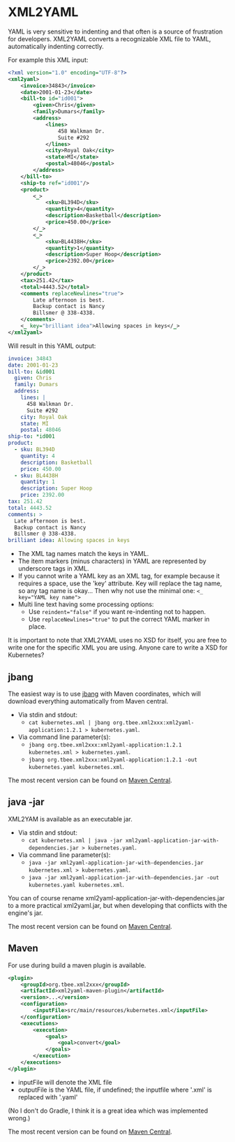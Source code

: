 # XML2YAML
YAML is very sensitive to indenting and that often is a source of frustration for developers. XML2YAML converts a recognizable XML file to YAML, automatically indenting correctly.

For example this XML input:

```xml
<?xml version="1.0" encoding="UTF-8"?>
<xml2yaml>
	<invoice>34843</invoice>
	<date>2001-01-23</date>
	<bill-to id="id001">
		<given>Chris</given>
		<family>Dumars</family>
		<address>
			<lines>
				458 Walkman Dr.
				Suite #292
			</lines>
			<city>Royal Oak</city>
			<state>MI</state>
			<postal>48046</postal>
		</address>
	</bill-to>
	<ship-to ref="id001"/>
	<product>
		<_>
			<sku>BL394D</sku>
			<quantity>4</quantity>
			<description>Basketball</description>
			<price>450.00</price>
		</_>
		<_>
			<sku>BL4438H</sku>
			<quantity>1</quantity>
			<description>Super Hoop</description>
			<price>2392.00</price>
		</_>
	</product>
	<tax>251.42</tax>
	<total>4443.52</total>
	<comments replaceNewlines="true">
		Late afternoon is best.
		Backup contact is Nancy
		Billsmer @ 338-4338.
	</comments>
	<_ key="brilliant idea">Allowing spaces in keys</_> 
</xml2yaml>

```

Will result in this YAML output:

```yaml
invoice: 34843
date: 2001-01-23
bill-to: &id001
  given: Chris
  family: Dumars
  address: 
    lines: |
      458 Walkman Dr.
      Suite #292
    city: Royal Oak
    state: MI
    postal: 48046
ship-to: *id001
product: 
  - sku: BL394D
    quantity: 4
    description: Basketball
    price: 450.00
  - sku: BL4438H
    quantity: 1
    description: Super Hoop
    price: 2392.00
tax: 251.42
total: 4443.52
comments: >
  Late afternoon is best.
  Backup contact is Nancy
  Billsmer @ 338-4338.
brilliant idea: Allowing spaces in keys 
```

* The XML tag names match the keys in YAML.
* The item markers (minus characters) in YAML are represented by underscore tags in XML.
* If you cannot write a YAML key as an XML tag, for example because it requires a space, use the 'key' attribute. Key will replace the tag name, so any tag name is okay... Then why not use the minimal one: `<_ key="YAML key name">`
* Multi line text having some processing options:
    * Use `reindent="false"` if you want re-indenting not to happen.
    * Use `replaceNewlines="true"` to put the correct YAML marker in place.

It is important to note that XML2YAML uses no XSD for itself, you are free to write one for the specific XML you are using. Anyone care to write a XSD for Kubernetes?


## jbang
The easiest way is to use [jbang](https://www.jbang.dev/) with Maven coordinates, which will download everything automatically from Maven central.
* Via stdin and stdout:
    * `cat kubernetes.xml | jbang org.tbee.xml2xxx:xml2yaml-application:1.2.1 > kubernetes.yaml`.
* Via command line parameter(s): 
    * `jbang org.tbee.xml2xxx:xml2yaml-application:1.2.1 kubernetes.xml > kubernetes.yaml`.
    * `jbang org.tbee.xml2xxx:xml2yaml-application:1.2.1 -out kubernetes.yaml kubernetes.xml`.
    
The most recent version can be found on [Maven Central](https://search.maven.org/search?q=g:org.tbee.xml2xxx).

## java -jar
XML2YAM is available as an executable jar.
* Via stdin and stdout:
    * `cat kubernetes.xml | java -jar xml2yaml-application-jar-with-dependencies.jar > kubernetes.yaml`.
* Via command line parameter(s): 
    * `java -jar xml2yaml-application-jar-with-dependencies.jar kubernetes.xml > kubernetes.yaml`.
    * `java -jar xml2yaml-application-jar-with-dependencies.jar -out kubernetes.yaml kubernetes.xml`.
    
You can of course rename xml2yaml-application-jar-with-dependencies.jar to a more practical xml2yaml.jar, but when developing that conflicts with the engine's jar.

The most recent version can be found on [Maven Central](https://search.maven.org/search?q=g:org.tbee.xml2xxx).

## Maven
For use during build a maven plugin is available.

```xml
<plugin>
    <groupId>org.tbee.xml2xxx</groupId>
    <artifactId>xml2yaml-maven-plugin</artifactId>
    <version>...</version>
    <configuration>
        <inputFile>src/main/resources/kubernetes.xml</inputFile>
    </configuration>
    <executions>
        <execution>
            <goals>
                <goal>convert</goal>						
            </goals>
        </execution>
    </executions>
</plugin>
```

* inputFile will denote the XML file
* outputFile is the YAML file, if undefined; the inputfile where '.xml' is replaced with '.yaml'

(No I don't do Gradle, I think it is a great idea which was implemented wrong.)

The most recent version can be found on [Maven Central](https://search.maven.org/search?q=g:org.tbee.xml2xxx).

